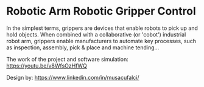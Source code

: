 # Robotic Arm Robotic Gripper Control

In the simplest terms, grippers are devices that enable robots to pick up and hold objects. When combined with a collaborative (or 'cobot') industrial robot arm, grippers enable manufacturers to automate key processes, such as inspection, assembly, pick & place and machine tending...



The work of the project and software simulation: https://youtu.be/v8WfsOzHfWQ

Design by: https://www.linkedin.com/in/musacufalci/
